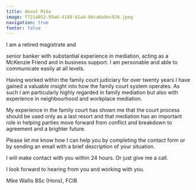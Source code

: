 ```yaml
---
title: About Mike
image: f7214052-95e6-4188-b1a4-8dca6e9ec926.jpeg
navigation: true
footer: false
---
```

I am a retired magistrate and 

senior banker with substantial experience in mediation, acting as a McKenzie Friend and in business support. I am personable and able to communicate easily at all levels.

Having worked within the family court judiciary for over twenty years I have gained a valuable insight into how the family court system operates. As such I am particularly highly regarded in family mediation but also with experience in neighbourhood and workplace mediation. 

My experience in the family court has shown me that the court process should be used only as a last resort and that mediation has an important role in helping parties move forward from conflict and breakdown to agreement and a brighter future.

Please let me know how I can help you by completing the contact form or by sending an email with a brief description of your situation.

 I will make contact with you within 24 hours. Or just give me a call.

I look forward to hearing from you and working with you.

Mike Wallis BSc (Hons), FCIB